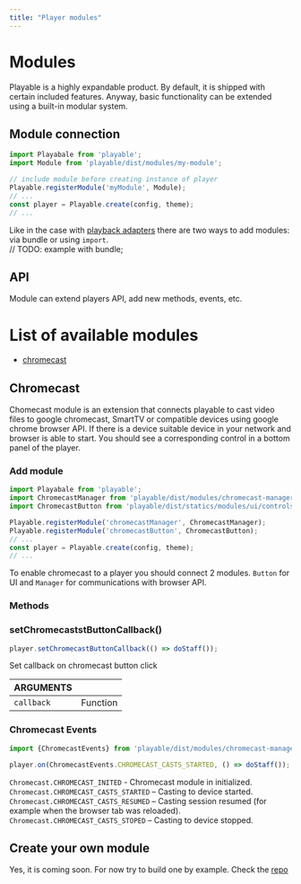 ```yaml
---
title: "Player modules"
---
```


# Modules

Playable is a highly expandable product. By default, it is shipped with certain included features. Anyway, basic functionality can be extended using a built-in modular system.

## Module connection
```javascript
import Playabale from 'playable';
import Module from 'playable/dist/modules/my-module';

// include module before creating instance of player 
Playable.registerModule('myModule', Module);
// ...
const player = Playable.create(config, theme);
// ...
```
Like in the case with  [playback adapters](/adapters) there are two ways to add modules: via bundle or using `import`.
<br /> // TODO: example with bundle;

## API
Module can extend players API, add new methods, events, etc.

# List of available modules
 - [chromecast](#chromecast)


## Chromecast
Chomecast module is an extension that connects playable to cast video files to google chromecast, SmartTV or compatible devices using google chrome browser API.
If there is a device suitable device in your network and browser is able to start. Уou should see a corresponding control in a bottom panel of the player.
### Add module
```javascript
import Playabale from 'playable';
import ChromecastManager from 'playable/dist/modules/chromecast-manager';
import ChromecastButton from 'playable/dist/statics/modules/ui/controls/chromecast';

Playable.registerModule('chromecastManager', ChromecastManager);
Playable.registerModule('chromecastButton', ChromecastButton);
// ...
const player = Playable.create(config, theme);
// ...
```
To enable chromecast to a player you should connect 2 modules. `Button` for UI and `Manager` for communications with browser API.

### Methods

### setChromecaststButtonCallback()
```javascript
player.setChromecastButtonCallback(() => doStaff());
```
Set callback on chromecast button click

<div class="method-list">
  <table>
    <thead>
      <tr>
        <th>ARGUMENTS</th>
        <th></th>
      </tr>
    </thead>
    <tbody>
      <tr>
        <td class="param">
          <code>callback</code>
        </td>
        <td>
            <div class="type">Function</div>
        </td>
      </tr>
    </tbody>
  </table>
</div>

### Chromecast Events
```javascript
import {ChromecastEvents} from 'playable/dist/modules/chromecast-manager';

player.on(ChromecastEvents.CHROMECAST_CASTS_STARTED, () => doStaff());
```
`Chromecast.CHROMECAST_INITED` - Chromecast module in initialized.<br/>
`Chromecast.CHROMECAST_CASTS_STARTED` – Casting to device started.<br/>
`Chromecast.CHROMECAST_CASTS_RESUMED` – Casting session resumed (for example when the browser tab was reloaded).<br/>
`Chromecast.CHROMECAST_CASTS_STOPED` – Casting to device stopped. <br/>


## Create your own module
Yes, it is coming soon. For now try to build one by example. Check the [repo](https://github.com/wix/playable)
